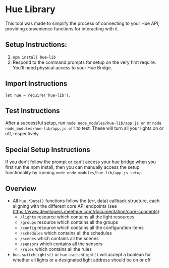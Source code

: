 # Hue Library

This tool was made to simplify the process of connecting to your Hue API, providing convenience functions for interacting with it.

## Setup Instructions:
1. `npm install hue-lib`
2. Respond to the command prompts for setup on the very first require.  You'll need physical access to your Hue Bridge.

## Import Instructions
`let hue = require('hue-lib');`

## Test Instructions
After a successful setup, run `node node_modules/hue-lib/app.js on` or `node node_modules/hue-lib/app.js off` to test.  These will turn all your lights on or off, respectively.

## Special Setup Instructions
If you don't follow the prompt or can't access your hue bridge when you first run the npm install, then you can manually access the setup functionality by running `node node_modules/hue-lib/app.js setup`

## Overview
* All `hue.*Data()` functions follow the (err, data) callback structure, each aligning with the different core API endpoints (see https://www.developers.meethue.com/documentation/core-concepts):
    * `/lights` resource which contains all the light resources
    * `/groups` resource which contains all the groups
    * `/config` resource which contains all the configuration items
    * `/schedules` which contains all the schedules
    * `/scenes` which contains all the scenes
    * `/sensors` which contains all the sensors
    * `/rules` which contains all the rules
* `hue.switchLights()` or `hue.switchLight()` will accept a boolean for whether all lights or a designated light address should be on or off